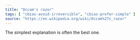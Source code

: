 ```yaml
---
title: "Occam's razor"
tags: [ "cbias-avoid-irreversible", "cbias-prefer-simple" ]
source: "https://en.wikipedia.org/wiki/Occam%27s_razor"
---
```


The simplest explanation is often the best one.


